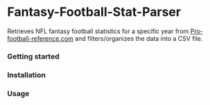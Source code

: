 # Fantasy-Football-Stat-Parser
Retrieves NFL fantasy football statistics for a specific year from [Pro-football-reference.com](https://www.pro-football-reference.com/) and filters/organizes the data into a CSV file.


### Getting started
### Installation
### Usage





